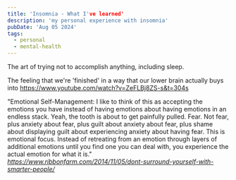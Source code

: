 ```yaml
---
title: 'Insomnia - What I've learned'
description: 'my personal experience with insomnia'
pubDate: 'Aug 05 2024'
tags:
  - personal
  - mental-health
---
```



The art of trying not to accomplish anything, including sleep.

The feeling that we're 'finished' in a way that our lower brain actually buys into
https://www.youtube.com/watch?v=ZeFLBj8ZS-s&t=304s


"Emotional Self-Management: I like to think of this as accepting the emotions you have instead of having emotions about having emotions in an endless stack. Yeah, the tooth is about to get painfully pulled. Fear. Not fear, plus anxiety about fear, plus guilt about anxiety about fear, plus shame about displaying guilt about experiencing anxiety about having fear. This is emotional focus. Instead of retreating from an emotion through layers of additional emotions until you find one you can deal with, you experience the actual emotion for what it is."
<cite>https://www.ribbonfarm.com/2014/11/05/dont-surround-yourself-with-smarter-people/</cite>


